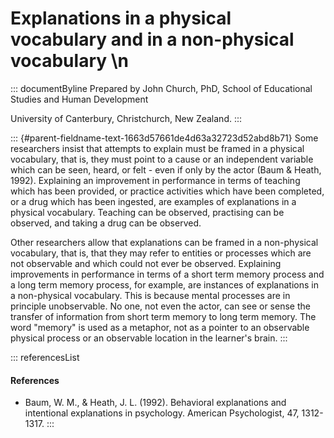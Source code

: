# Explanations in a physical vocabulary and in a non-physical vocabulary \n

::: documentByline
Prepared by John Church, PhD, School of Educational Studies and Human
Development

University of Canterbury, Christchurch, New Zealand.
:::

::: {#parent-fieldname-text-1663d57661de4d63a32723d52abd8b71}
Some researchers insist that attempts to explain must be framed in a
physical vocabulary, that is, they must point to a cause or an
independent variable which can be seen, heard, or felt - even if only by
the actor (Baum & Heath, 1992). Explaining an improvement in performance
in terms of teaching which has been provided, or practice activities
which have been completed, or a drug which has been ingested, are
examples of explanations in a physical vocabulary. Teaching can be
observed, practising can be observed, and taking a drug can be observed.

Other researchers allow that explanations can be framed in a
non-physical vocabulary, that is, that they may refer to entities or
processes which are not observable and which could not ever be observed.
Explaining improvements in performance in terms of a short term memory
process and a long term memory process, for example, are instances of
explanations in a non-physical vocabulary. This is because mental
processes are in principle unobservable. No one, not even the actor, can
see or sense the transfer of information from short term memory to long
term memory. The word "memory" is used as a metaphor, not as a pointer
to an observable physical process or an observable location in the
learner's brain.
:::

::: referencesList
#### References

-   Baum, W. M., & Heath, J. L. (1992). Behavioral explanations and
    intentional explanations in psychology. American Psychologist, 47,
    1312-1317.
:::
